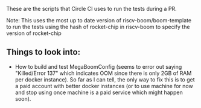 These are the scripts that Circle CI uses to run the tests during a PR.

Note: This uses the most up to date version of riscv-boom/boom-template to run the tests using the
hash of rocket-chip in riscv-boom to specify the version of rocket-chip

Things to look into:
--------------------
- How to build and test MegaBoomConfig (seems to error out saying "Killed/Error 137" which indicates OOM 
since there is only 2GB of RAM per docker instance). So far as I can tell, the only way to fix this is to
get a paid account with better docker instances (or to use machine for now and stop using once machine is a
paid service which might happen soon).

